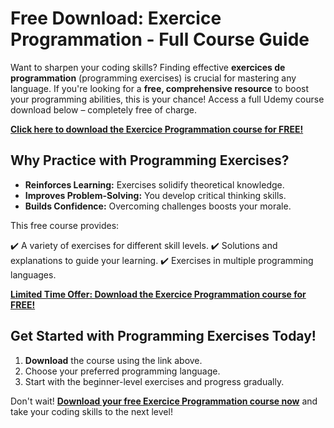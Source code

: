 # Free Download: Exercice Programmation - Full Course Guide

Want to sharpen your coding skills? Finding effective **exercices de programmation** (programming exercises) is crucial for mastering any language. If you're looking for a **free, comprehensive resource** to boost your programming abilities, this is your chance! Access a full Udemy course download below – completely free of charge.

[**Click here to download the Exercice Programmation course for FREE!**](https://udemywork.com/exercice-programmation)

## Why Practice with Programming Exercises?

*   **Reinforces Learning:** Exercises solidify theoretical knowledge.
*   **Improves Problem-Solving:** You develop critical thinking skills.
*   **Builds Confidence:** Overcoming challenges boosts your morale.

This free course provides:

✔️ A variety of exercises for different skill levels.
✔️ Solutions and explanations to guide your learning.
✔️ Exercises in multiple programming languages.

[**Limited Time Offer: Download the Exercice Programmation course for FREE!**](https://udemywork.com/exercice-programmation)

## Get Started with Programming Exercises Today!

1.  **Download** the course using the link above.
2.  Choose your preferred programming language.
3.  Start with the beginner-level exercises and progress gradually.

Don't wait! **[Download your free Exercice Programmation course now](https://udemywork.com/exercice-programmation)** and take your coding skills to the next level!
